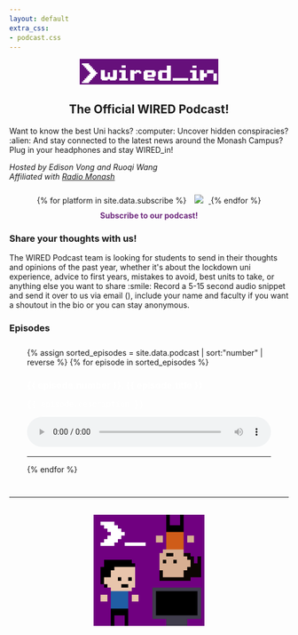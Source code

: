 ```yaml
---
layout: default
extra_css:
- podcast.css
---
```


<!-- Logo -->
<div align="center" class="banner">
<img src="./assets/images/wired_in.png" alt="WIRED_in Logo" width="250"/>
</div>

<h2 align="middle">The Official WIRED Podcast!</h2>  
Want to know the best Uni hacks? :computer: Uncover hidden conspiracies? :alien: And stay connected to the latest news around the Monash Campus?  
Plug in your headphones and stay WIRED_in!
<p>
<i>Hosted by Edison Vong and Ruoqi Wang<br>
Affiliated with <a href="https://www.radiomonash.net/" target="_blank">Radio Monash</a></i>
</p>

<div float="left" align="middle" margin="10px">
    {% for platform in site.data.subscribe %}
      <a href="{{ platform.url }}" target="_blank" rel="noreferrer noopener">
      <img src="{{ platform.image }}" height="50" style="margin-top:10px; margin-right:10px; margin-left:10px"/>
      </a>
    {% endfor %}<br>
    <div style="color:#6e297e; margin:10px; margin-bottom:20px"><b>Subscribe to our podcast!</b></div>
</div>

<h3>Share your thoughts with us!</h3>
The WIRED Podcast team is looking for students to send in their thoughts and opinions of the past year, whether it's about the lockdown uni experience, advice to first years, mistakes to avoid, best units to take, or anything else you want to share :smile:
Record a 5-15 second audio snippet and send it over to us via
email (<podcast@wired.org.au>), include your name and faculty if you want a shoutout in the bio or you can stay anonymous.

<div markdown="1">

### Episodes
</div>


<!-- <div class="container">
  {% assign sorted_episodes = site.data.podcast | sort:"number" | reverse %}
  {% for item in sorted_episodes %}
    {{ item.iframe }}
  {% endfor %}
</div> -->

<div class="container" style="padding:10px 32px 10px 32px">
{% assign sorted_episodes = site.data.podcast | sort:"number" | reverse %}
{% for episode in sorted_episodes %}
  <h3 style="color:white">{{ episode.number }}. {{ episode.title }}</h3>
  <p style="font-family:'Courier New';color:white">{{ episode.description }}</p>
  <audio controls style="width: 100%;">
    {% assign base = './assets/podcastEpisodes/' %}
    {% assign ext = 'mp3' %}
    {% assign path = base | append: episode.number | append: '.' | append: ext %}
    <source align="center" src='{{ path }}' type="audio/mpeg">
    Your browser does not support the audio element.
  </audio>
  <hr>
{% endfor %}
</div>

<br>

<div markdown="1">

---

</div>
<br>
<div align="middle" class="panel">
<img src="./assets/images/WIRED_in.gif" width="200"/>
</div>